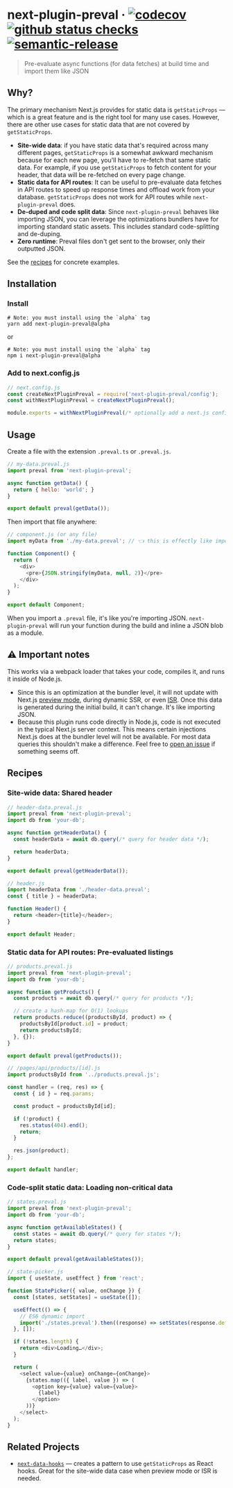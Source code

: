 # next-plugin-preval · [![codecov](https://codecov.io/gh/ricokahler/next-plugin-preval/branch/alpha/graph/badge.svg?token=ZMYB4EW4SH)](https://codecov.io/gh/ricokahler/next-plugin-preval) [![github status checks](https://badgen.net/github/checks/ricokahler/next-plugin-preval/alpha)](https://github.com/ricokahler/next-plugin-preval/actions) [![semantic-release](https://img.shields.io/badge/%20%20%F0%9F%93%A6%F0%9F%9A%80-semantic--release-e10079.svg)](https://github.com/semantic-release/semantic-release)

> Pre-evaluate async functions (for data fetches) at build time and import them like JSON

## Why?

The primary mechanism Next.js provides for static data is `getStaticProps` — which is a great feature and is the right tool for many use cases. However, there are other use cases for static data that are not covered by `getStaticProps`.

- **Site-wide data**: if you have static data that's required across many different pages, `getStaticProps` is a somewhat awkward mechanism because for each new page, you'll have to re-fetch that same static data. For example, if you use `getStaticProps` to fetch content for your header, that data will be re-fetched on every page change.
- **Static data for API routes**: It can be useful to pre-evaluate data fetches in API routes to speed up response times and offload work from your database. `getStaticProps` does not work for API routes while `next-plugin-preval` does.
- **De-duped and code split data**: Since `next-plugin-preval` behaves like importing JSON, you can leverage the optimizations bundlers have for importing standard static assets. This includes standard code-splitting and de-duping.
- **Zero runtime**: Preval files don't get sent to the browser, only their outputted JSON.

See the [recipes](#recipes) for concrete examples.

## Installation

### Install

```
# Note: you must install using the `alpha` tag
yarn add next-plugin-preval@alpha
```

or

```
# Note: you must install using the `alpha` tag
npm i next-plugin-preval@alpha
```

### Add to next.config.js

```js
// next.config.js
const createNextPluginPreval = require('next-plugin-preval/config');
const withNextPluginPreval = createNextPluginPreval();

module.exports = withNextPluginPreval(/* optionally add a next.js config */);
```

## Usage

Create a file with the extension `.preval.ts` or `.preval.js`.

```js
// my-data.preval.js
import preval from 'next-plugin-preval';

async function getData() {
  return { hello: 'world'; }
}

export default preval(getData());
```

Then import that file anywhere:

```js
// component.js (or any file)
import myData from './my-data.preval'; // 👈 this is effectly like importing JSON

function Component() {
  return (
    <div>
      <pre>{JSON.stringify(myData, null, 2)}</pre>
    </div>
  );
}

export default Component;
```

When you import a `.preval` file, it's like you're importing JSON. `next-plugin-preval` will run your function during the build and inline a JSON blob as a module.

## ⚠️ Important notes

This works via a webpack loader that takes your code, compiles it, and runs it inside of Node.js.

- Since this is an optimization at the bundler level, it will not update with Next.js [preview mode](https://nextjs.org/docs/advanced-features/preview-mode), during dynamic SSR, or even [ISR](https://nextjs.org/docs/basic-features/data-fetching#incremental-static-regeneration). Once this data is generated during the initial build, it can't change. It's like importing JSON.
- Because this plugin runs code directly in Node.js, code is not executed in the typical Next.js server context. This means certain injections Next.js does at the bundler level will not be available. For most data queries this shouldn't make a difference. Feel free to [open an issue](https://github.com/ricokahler/next-plugin-preval/issues/new) if something seems off.

## Recipes

### Site-wide data: Shared header

```js
// header-data.preval.js
import preval from 'next-plugin-preval';
import db from 'your-db';

async function getHeaderData() {
  const headerData = await db.query(/* query for header data */);

  return headerData;
}

export default preval(getHeaderData());
```

```js
// header.js
import headerData from './header-data.preval';
const { title } = headerData;

function Header() {
  return <header>{title}</header>;
}

export default Header;
```

### Static data for API routes: Pre-evaluated listings

```js
// products.preval.js
import preval from 'next-plugin-preval';
import db from 'your-db';

async function getProducts() {
  const products = await db.query(/* query for products */);

  // create a hash-map for O(1) lookups
  return products.reduce((productsById, product) => {
    productsById[product.id] = product;
    return productsById;
  }, {});
}

export default preval(getProducts());
```

```js
// /pages/api/products/[id].js
import productsById from '../products.preval.js';

const handler = (req, res) => {
  const { id } = req.params;

  const product = productsById[id];

  if (!product) {
    res.status(404).end();
    return;
  }

  res.json(product);
};

export default handler;
```

### Code-split static data: Loading non-critical data

```js
// states.preval.js
import preval from 'next-plugin-preval';
import db from 'your-db';

async function getAvailableStates() {
  const states = await db.query(/* query for states */);
  return states;
}

export default preval(getAvailableStates());
```

```js
// state-picker.js
import { useState, useEffect } from 'react';

function StatePicker({ value, onChange }) {
  const [states, setStates] = useState([]);

  useEffect(() => {
    // ES6 dynamic import
    import('./states.preval').then((response) => setStates(response.default));
  }, []);

  if (!states.length) {
    return <div>Loading…</div>;
  }

  return (
    <select value={value} onChange={onChange}>
      {states.map(({ label, value }) => (
        <option key={value} value={value}>
          {label}
        </option>
      ))}
    </select>
  );
}
```

## Related Projects

- [`next-data-hooks`](https://github.com/ricokahler/next-data-hooks) — creates a pattern to use `getStaticProps` as React hooks. Great for the site-wide data case when preview mode or ISR is needed.
